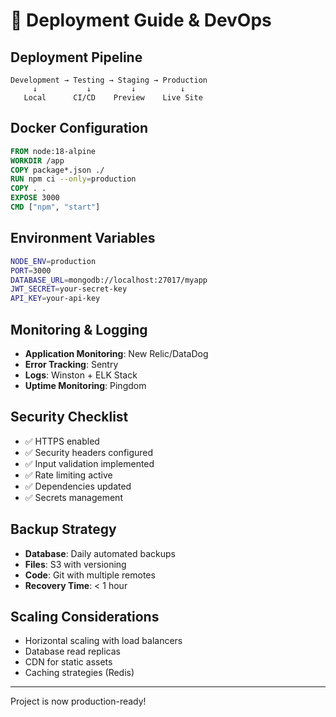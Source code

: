 # 🚀 Deployment Guide & DevOps

## Deployment Pipeline
```
Development → Testing → Staging → Production
     ↓           ↓         ↓          ↓
   Local      CI/CD    Preview    Live Site
```

## Docker Configuration
```dockerfile
FROM node:18-alpine
WORKDIR /app
COPY package*.json ./
RUN npm ci --only=production
COPY . .
EXPOSE 3000
CMD ["npm", "start"]
```

## Environment Variables
```bash
NODE_ENV=production
PORT=3000
DATABASE_URL=mongodb://localhost:27017/myapp
JWT_SECRET=your-secret-key
API_KEY=your-api-key
```

## Monitoring & Logging
- **Application Monitoring**: New Relic/DataDog
- **Error Tracking**: Sentry
- **Logs**: Winston + ELK Stack
- **Uptime Monitoring**: Pingdom

## Security Checklist
- ✅ HTTPS enabled
- ✅ Security headers configured
- ✅ Input validation implemented
- ✅ Rate limiting active
- ✅ Dependencies updated
- ✅ Secrets management

## Backup Strategy
- **Database**: Daily automated backups
- **Files**: S3 with versioning
- **Code**: Git with multiple remotes
- **Recovery Time**: < 1 hour

## Scaling Considerations
- Horizontal scaling with load balancers
- Database read replicas
- CDN for static assets
- Caching strategies (Redis)

---
Project is now production-ready!
